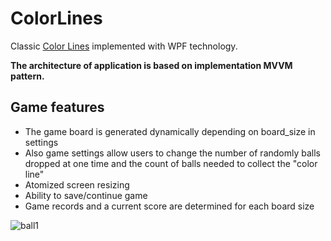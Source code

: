 # ColorLines
 
Classic [Color Lines](https://ru.wikipedia.org/wiki/Color_Lines) implemented with WPF technology.

**The architecture of application is based on implementation MVVM pattern.**

## Game features

- The game board is generated dynamically depending on board_size in settings
- Also game settings allow users to change the number of randomly balls dropped at one time and the count of balls needed to collect the "color line"
- Atomized screen resizing
- Ability to save/continue game
- Game records and a current score are determined for each board size

![ball1](https://user-images.githubusercontent.com/29926552/46201901-05e30780-c31e-11e8-9c34-176deae4133e.gif)
